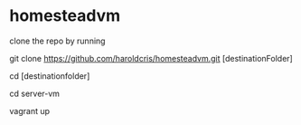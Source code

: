 # homesteadvm


clone the repo by running 

git clone https://github.com/haroldcris/homesteadvm.git [destinationFolder]

cd [destinationfolder]

cd server-vm

vagrant up
